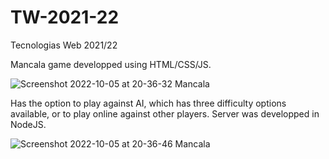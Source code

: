 # TW-2021-22
Tecnologias Web 2021/22

Mancala game developped using HTML/CSS/JS. 

![Screenshot 2022-10-05 at 20-36-32 Mancala](https://user-images.githubusercontent.com/61744828/194147714-b5ce607c-94fe-4929-9f11-44018fb8109f.png)

Has the option to play against AI, which has three difficulty options available, or to play online against other players. Server was developped in NodeJS.

![Screenshot 2022-10-05 at 20-36-46 Mancala](https://user-images.githubusercontent.com/61744828/194147479-6a88f78d-c116-4a04-9573-d188b4acffcc.png)
